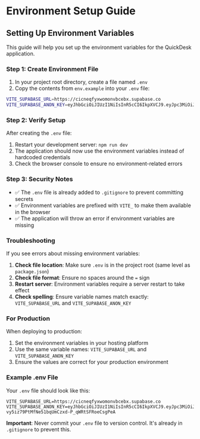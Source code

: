 # Environment Setup Guide

## Setting Up Environment Variables

This guide will help you set up the environment variables for the QuickDesk application.

### Step 1: Create Environment File

1. In your project root directory, create a file named `.env`
2. Copy the contents from `env.example` into your `.env` file:

```bash
VITE_SUPABASE_URL=https://cicneqfyxwomonvbcebx.supabase.co
VITE_SUPABASE_ANON_KEY=eyJhbGciOiJIUzI1NiIsInR5cCI6IkpXVCJ9.eyJpc3MiOiJzdXBhYmFzZSIsInJlZiI6ImNpY25lcWZ5eHdvbW9udmJjZWJ4Iiwicm9sZSI6ImFub24iLCJpYXQiOjE3NTQxMDU1MDMsImV4cCI6MjA2OTY4MTUwM30.Z-vy5iz79PtMfNe51bqUmCzxd-P_qWRtSFRoeCsgPeA
```

### Step 2: Verify Setup

After creating the `.env` file:

1. Restart your development server: `npm run dev`
2. The application should now use the environment variables instead of hardcoded credentials
3. Check the browser console to ensure no environment-related errors

### Step 3: Security Notes

- ✅ The `.env` file is already added to `.gitignore` to prevent committing secrets
- ✅ Environment variables are prefixed with `VITE_` to make them available in the browser
- ✅ The application will throw an error if environment variables are missing

### Troubleshooting

If you see errors about missing environment variables:

1. **Check file location**: Make sure `.env` is in the project root (same level as `package.json`)
2. **Check file format**: Ensure no spaces around the `=` sign
3. **Restart server**: Environment variables require a server restart to take effect
4. **Check spelling**: Ensure variable names match exactly: `VITE_SUPABASE_URL` and `VITE_SUPABASE_ANON_KEY`

### For Production

When deploying to production:

1. Set the environment variables in your hosting platform
2. Use the same variable names: `VITE_SUPABASE_URL` and `VITE_SUPABASE_ANON_KEY`
3. Ensure the values are correct for your production environment

### Example .env File

Your `.env` file should look like this:

```env
VITE_SUPABASE_URL=https://cicneqfyxwomonvbcebx.supabase.co
VITE_SUPABASE_ANON_KEY=eyJhbGciOiJIUzI1NiIsInR5cCI6IkpXVCJ9.eyJpc3MiOiJzdXBhYmFzZSIsInJlZiI6ImNpY25lcWZ5eHdvbW9udmJjZWJ4Iiwicm9sZSI6ImFub24iLCJpYXQiOjE3NTQxMDU1MDMsImV4cCI6MjA2OTY4MTUwM30.Z-vy5iz79PtMfNe51bqUmCzxd-P_qWRtSFRoeCsgPeA
```

**Important**: Never commit your `.env` file to version control. It's already in `.gitignore` to prevent this. 